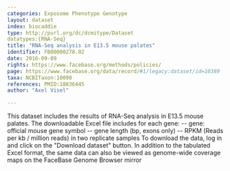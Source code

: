 ```yaml
---
categories: Exposome Phenotype Genotype
layout: dataset  
index: biocaddie  
type: http://purl.org/dc/dcmitype/Dataset  
datatypes:{RNA-Seq}  
title: "RNA-Seq analysis in E13.5 mouse palates"  
identifier: FB00000278.02  
date: 2016-09-09  
rights: https://www.facebase.org/methods/policies/  
page: https://www.facebase.org/data/record/#1/legacy:dataset/id=10389  
taxa: NCBITaxon:10090  
references: PMID:18836445  
author: "Axel Visel"  

---
```

 This dataset includes the results of RNA-Seq analysis in E13.5 mouse palates. The downloadable Excel file includes for each gene: -- gene: official mouse gene symbol -- gene length (bp, exons only) -- RPKM (Reads per kb / million reads) in two replicate samples To download the data, log in and click on the &quot;Download dataset&quot; button. In addition to the tabulated Excel format, the same data can also be viewed as genome-wide coverage maps on the FaceBase Genome Browser mirror 
